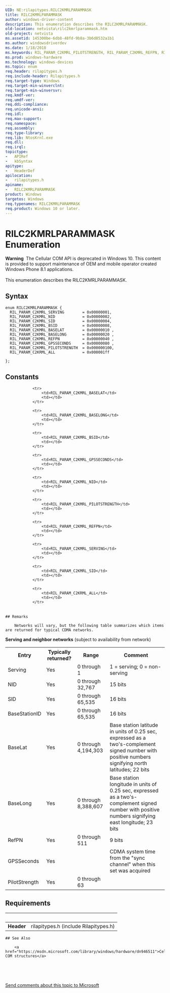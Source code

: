 ```yaml
---
UID: NE:rilapitypes.RILC2KMRLPARAMMASK
title: RILC2KMRLPARAMMASK
author: windows-driver-content
description: This enumeration describes the RILC2KMRLPARAMMASK.
old-location: netvista\rilc2kmrlparammask.htm
old-project: netvista
ms.assetid: 145300be-6db8-48fd-9b8a-3b6d8532a1b1
ms.author: windowsdriverdev
ms.date: 1/18/2018
ms.keywords: RIL_PARAM_C2KMRL_PILOTSTRENGTH, RIL_PARAM_C2KMRL_REFPN, RIL_PARAM_C2KMRL_SERVING, RILC2KMRLPARAMMASK, RIL_PARAM_C2KMRL_GPSSECONDS, RIL_PARAM_C2KMRL_NID, RIL_PARAM_C2KMRL_BSID, RIL_PARAM_C2KRML_ALL, rilapitypes/RIL_PARAM_C2KMRL_PILOTSTRENGTH, RIL_PARAM_C2KMRL_SID, rilapitypes/RIL_PARAM_C2KMRL_GPSSECONDS, RIL_PARAM_C2KMRL_BASELAT, rilapitypes/RIL_PARAM_C2KMRL_NID, RILC2KMRLPARAMMASK enumeration [Network Drivers Starting with Windows Vista], rilapitypes/RIL_PARAM_C2KMRL_SID, rilapitypes/RIL_PARAM_C2KMRL_REFPN, rilapitypes/RILC2KMRLPARAMMASK, rilapitypes/RIL_PARAM_C2KMRL_BSID, rilapitypes/RIL_PARAM_C2KMRL_BASELAT, rilapitypes/RIL_PARAM_C2KMRL_SERVING, rilapitypes/RIL_PARAM_C2KMRL_BASELONG, RIL_PARAM_C2KMRL_BASELONG, netvista.rilc2kmrlparammask, rilapitypes/RIL_PARAM_C2KRML_ALL
ms.prod: windows-hardware
ms.technology: windows-devices
ms.topic: enum
req.header: rilapitypes.h
req.include-header: Rilapitypes.h
req.target-type: Windows
req.target-min-winverclnt: 
req.target-min-winversvr: 
req.kmdf-ver: 
req.umdf-ver: 
req.ddi-compliance: 
req.unicode-ansi: 
req.idl: 
req.max-support: 
req.namespace: 
req.assembly: 
req.type-library: 
req.lib: NtosKrnl.exe
req.dll: 
req.irql: 
topictype:
-	APIRef
-	kbSyntax
apitype:
-	HeaderDef
apilocation:
-	rilapitypes.h
apiname:
-	RILC2KMRLPARAMMASK
product: Windows
targetos: Windows
req.typenames: RILC2KMRLPARAMMASK
req.product: Windows 10 or later.
---
```


# RILC2KMRLPARAMMASK Enumeration
<div class="alert"><b>Warning</b>  The Cellular COM API is deprecated in Windows 10. This content is provided to support maintenance of OEM and mobile operator created Windows Phone 8.1 applications.</div><div> </div>This enumeration describes the RILC2KMRLPARAMMASK.

## Syntax
````
enum RILC2KMRLPARAMMASK {
  RIL_PARAM_C2KMRL_SERVING        = 0x00000001, 
  RIL_PARAM_C2KMRL_NID            = 0x00000002, 
  RIL_PARAM_C2KMRL_SID            = 0x00000004, 
  RIL_PARAM_C2KMRL_BSID           = 0x00000008, 
  RIL_PARAM_C2KMRL_BASELAT        = 0x00000010 , 
  RIL_PARAM_C2KMRL_BASELONG       = 0x00000020 , 
  RIL_PARAM_C2KMRL_REFPN          = 0x00000040 , 
  RIL_PARAM_C2KMRL_GPSSECONDS     = 0x00000080 , 
  RIL_PARAM_C2KMRL_PILOTSTRENGTH  = 0x000000100, 
  RIL_PARAM_C2KRML_ALL            = 0x000001ff  

};
````

## Constants

<table>
            
                <tr>
                    <td>RIL_PARAM_C2KMRL_BASELAT</td>
                    <td></td>
                </tr>
            
                <tr>
                    <td>RIL_PARAM_C2KMRL_BASELONG</td>
                    <td></td>
                </tr>
            
                <tr>
                    <td>RIL_PARAM_C2KMRL_BSID</td>
                    <td></td>
                </tr>
            
                <tr>
                    <td>RIL_PARAM_C2KMRL_GPSSECONDS</td>
                    <td></td>
                </tr>
            
                <tr>
                    <td>RIL_PARAM_C2KMRL_NID</td>
                    <td></td>
                </tr>
            
                <tr>
                    <td>RIL_PARAM_C2KMRL_PILOTSTRENGTH</td>
                    <td></td>
                </tr>
            
                <tr>
                    <td>RIL_PARAM_C2KMRL_REFPN</td>
                    <td></td>
                </tr>
            
                <tr>
                    <td>RIL_PARAM_C2KMRL_SERVING</td>
                    <td></td>
                </tr>
            
                <tr>
                    <td>RIL_PARAM_C2KMRL_SID</td>
                    <td></td>
                </tr>
            
                <tr>
                    <td>RIL_PARAM_C2KRML_ALL</td>
                    <td></td>
                </tr>
</table>

    ## Remarks

        Networks will vary, but the following table summarizes which items are returned for typical CDMA networks.

<b>Serving and neighbor networks</b> (subject to availability from network)
<table>
<tr>
<th>Entry</th>
<th>Typically returned?</th>
<th>Range</th>
<th>Comment</th>
</tr>
<tr>
<td>
Serving

</td>
<td>
Yes

</td>
<td>
0 through 1

</td>
<td>
1 = serving; 0 = non-serving

</td>
</tr>
<tr>
<td>
NID

</td>
<td>
Yes

</td>
<td>
0 through 32,767

</td>
<td>
15 bits

</td>
</tr>
<tr>
<td>
SID

</td>
<td>
Yes

</td>
<td>
0 through 65,535

</td>
<td>
16 bits

</td>
</tr>
<tr>
<td>
BaseStationID

</td>
<td>
Yes

</td>
<td>
0 through 65,535

</td>
<td>
16 bits

</td>
</tr>
<tr>
<td>
BaseLat

</td>
<td>
Yes

</td>
<td>
0 through 4,194,303

</td>
<td>
Base station latitude in units of 0.25 sec, expressed as a two's-complement signed number with positive numbers signifying north latitudes; 22 bits

</td>
</tr>
<tr>
<td>
BaseLong

</td>
<td>
Yes

</td>
<td>
0 through 8,388,607

</td>
<td>
Base station longitude in units of 0.25 sec, expressed as a two's-complement signed number with positive numbers signifying east longitude; 23 bits

</td>
</tr>
<tr>
<td>
RefPN

</td>
<td>
Yes

</td>
<td>
0 through 511

</td>
<td>
9 bits

</td>
</tr>
<tr>
<td>
GPSSeconds

</td>
<td>
Yes

</td>
<td>


</td>
<td>
CDMA system time from the "sync channel" when this set was acquired

</td>
</tr>
<tr>
<td>
PilotStrength

</td>
<td>
Yes

</td>
<td>
0 through 63

</td>
<td>


</td>
</tr>
</table>

## Requirements
| &nbsp; | &nbsp; |
| ---- |:---- |
| **Header** | rilapitypes.h (include Rilapitypes.h) |

    ## See Also

        <a href="https://msdn.microsoft.com/library/windows/hardware/dn946511">Cellular COM structures</a>

 

 

<a href="mailto:wsddocfb@microsoft.com?subject=Documentation%20feedback [netvista\netvista]:%20RILC2KMRLPARAMMASK enumeration%20 RELEASE:%20(1/18/2018)&amp;body=%0A%0APRIVACY STATEMENT%0A%0AWe use your feedback to improve the documentation. We don't use your email address for any other purpose, and we'll remove your email address from our system after the issue that you're reporting is fixed. While we're working to fix this issue, we might send you an email message to ask for more info. Later, we might also send you an email message to let you know that we've addressed your feedback.%0A%0AFor more info about Microsoft's privacy policy, see http://privacy.microsoft.com/en-us/default.aspx." title="Send comments about this topic to Microsoft">Send comments about this topic to Microsoft</a>